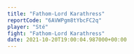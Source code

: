 ```yaml
---
title: "Fathom-Lord Karathress"
reportCode: "6AVWPgm8tYbcFC2q"
player: "Sté"
fight: "Fathom-Lord Karathress"
date: 2021-10-20T19:00:04.987000+00:00
---
```

